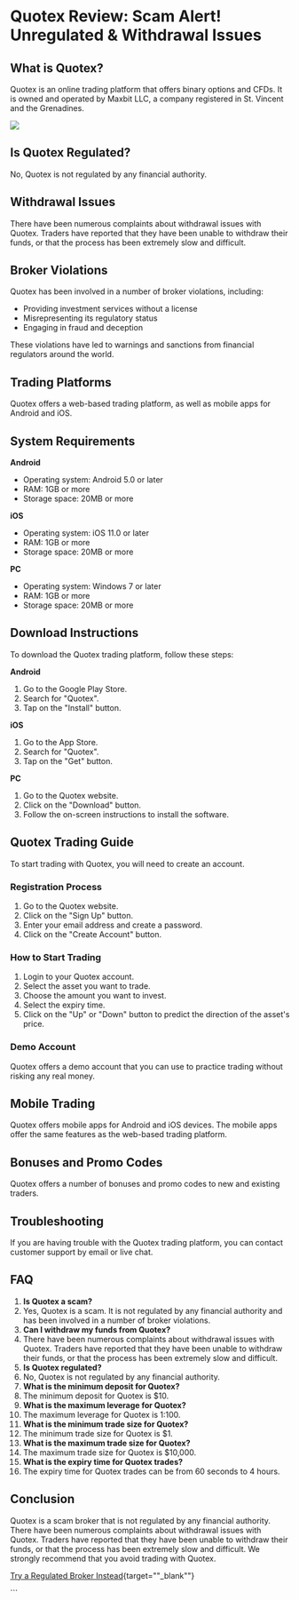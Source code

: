 # Quotex Review: Scam Alert! Unregulated & Withdrawal Issues

## What is Quotex?

Quotex is an online trading platform that offers binary options and
CFDs. It is owned and operated by Maxbit LLC, a company registered in
St. Vincent and the Grenadines.

[![](https://static.quotex.io/files/4_en/300_250.jpg)](https://traff.sbs/brokerqxlid)

## Is Quotex Regulated?

No, Quotex is not regulated by any financial authority.

## Withdrawal Issues

There have been numerous complaints about withdrawal issues with Quotex.
Traders have reported that they have been unable to withdraw their
funds, or that the process has been extremely slow and difficult.

## Broker Violations

Quotex has been involved in a number of broker violations, including:

-   Providing investment services without a license
-   Misrepresenting its regulatory status
-   Engaging in fraud and deception

These violations have led to warnings and sanctions from financial
regulators around the world.

## Trading Platforms

Quotex offers a web-based trading platform, as well as mobile apps for
Android and iOS.

## System Requirements

**Android**

-   Operating system: Android 5.0 or later
-   RAM: 1GB or more
-   Storage space: 20MB or more

**iOS**

-   Operating system: iOS 11.0 or later
-   RAM: 1GB or more
-   Storage space: 20MB or more

**PC**

-   Operating system: Windows 7 or later
-   RAM: 1GB or more
-   Storage space: 20MB or more

## Download Instructions

To download the Quotex trading platform, follow these steps:

**Android**

1.  Go to the Google Play Store.
2.  Search for "Quotex".
3.  Tap on the "Install" button.

**iOS**

1.  Go to the App Store.
2.  Search for "Quotex".
3.  Tap on the "Get" button.

**PC**

1.  Go to the Quotex website.
2.  Click on the "Download" button.
3.  Follow the on-screen instructions to install the software.

## Quotex Trading Guide

To start trading with Quotex, you will need to create an account.

### Registration Process

1.  Go to the Quotex website.
2.  Click on the "Sign Up" button.
3.  Enter your email address and create a password.
4.  Click on the "Create Account" button.

### How to Start Trading

1.  Login to your Quotex account.
2.  Select the asset you want to trade.
3.  Choose the amount you want to invest.
4.  Select the expiry time.
5.  Click on the "Up" or "Down" button to predict the
    direction of the asset\'s price.

### Demo Account

Quotex offers a demo account that you can use to practice trading
without risking any real money.

## Mobile Trading

Quotex offers mobile apps for Android and iOS devices. The mobile apps
offer the same features as the web-based trading platform.

## Bonuses and Promo Codes

Quotex offers a number of bonuses and promo codes to new and existing
traders.

## Troubleshooting

If you are having trouble with the Quotex trading platform, you can
contact customer support by email or live chat.

## FAQ

1.  **Is Quotex a scam?**
2.  Yes, Quotex is a scam. It is not regulated by any financial
    authority and has been involved in a number of broker violations.
3.  **Can I withdraw my funds from Quotex?**
4.  There have been numerous complaints about withdrawal issues with
    Quotex. Traders have reported that they have been unable to withdraw
    their funds, or that the process has been extremely slow and
    difficult.
5.  **Is Quotex regulated?**
6.  No, Quotex is not regulated by any financial authority.
7.  **What is the minimum deposit for Quotex?**
8.  The minimum deposit for Quotex is \$10.
9.  **What is the maximum leverage for Quotex?**
10. The maximum leverage for Quotex is 1:100.
11. **What is the minimum trade size for Quotex?**
12. The minimum trade size for Quotex is \$1.
13. **What is the maximum trade size for Quotex?**
14. The maximum trade size for Quotex is \$10,000.
15. **What is the expiry time for Quotex trades?**
16. The expiry time for Quotex trades can be from 60 seconds to 4 hours.

## Conclusion

Quotex is a scam broker that is not regulated by any financial
authority. There have been numerous complaints about withdrawal issues
with Quotex. Traders have reported that they have been unable to
withdraw their funds, or that the process has been extremely slow and
difficult. We strongly recommend that you avoid trading with Quotex.

[Try a Regulated Broker
Instead](\%22https://traff.sbs/brokerqxlid\%22){target=""_blank""}

\`\`\`

